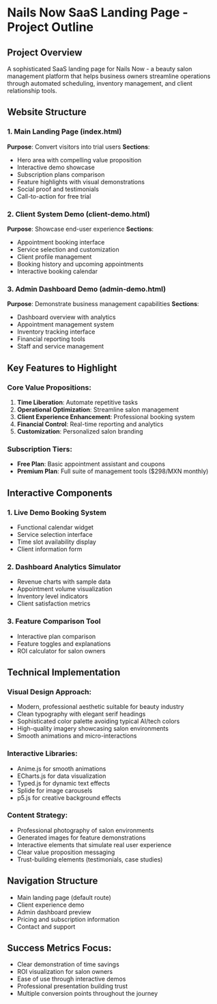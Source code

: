 # Nails Now SaaS Landing Page - Project Outline

## Project Overview
A sophisticated SaaS landing page for Nails Now - a beauty salon management platform that helps business owners streamline operations through automated scheduling, inventory management, and client relationship tools.

## Website Structure

### 1. Main Landing Page (index.html)
**Purpose**: Convert visitors into trial users
**Sections**:
- Hero area with compelling value proposition
- Interactive demo showcase
- Subscription plans comparison
- Feature highlights with visual demonstrations
- Social proof and testimonials
- Call-to-action for free trial

### 2. Client System Demo (client-demo.html)
**Purpose**: Showcase end-user experience
**Sections**:
- Appointment booking interface
- Service selection and customization
- Client profile management
- Booking history and upcoming appointments
- Interactive booking calendar

### 3. Admin Dashboard Demo (admin-demo.html)
**Purpose**: Demonstrate business management capabilities
**Sections**:
- Dashboard overview with analytics
- Appointment management system
- Inventory tracking interface
- Financial reporting tools
- Staff and service management

## Key Features to Highlight

### Core Value Propositions:
1. **Time Liberation**: Automate repetitive tasks
2. **Operational Optimization**: Streamline salon management
3. **Client Experience Enhancement**: Professional booking system
4. **Financial Control**: Real-time reporting and analytics
5. **Customization**: Personalized salon branding

### Subscription Tiers:
- **Free Plan**: Basic appointment assistant and coupons
- **Premium Plan**: Full suite of management tools ($298/MXN monthly)

## Interactive Components

### 1. Live Demo Booking System
- Functional calendar widget
- Service selection interface
- Time slot availability display
- Client information form

### 2. Dashboard Analytics Simulator
- Revenue charts with sample data
- Appointment volume visualization
- Inventory level indicators
- Client satisfaction metrics

### 3. Feature Comparison Tool
- Interactive plan comparison
- Feature toggles and explanations
- ROI calculator for salon owners

## Technical Implementation

### Visual Design Approach:
- Modern, professional aesthetic suitable for beauty industry
- Clean typography with elegant serif headings
- Sophisticated color palette avoiding typical AI/tech colors
- High-quality imagery showcasing salon environments
- Smooth animations and micro-interactions

### Interactive Libraries:
- Anime.js for smooth animations
- ECharts.js for data visualization
- Typed.js for dynamic text effects
- Splide for image carousels
- p5.js for creative background effects

### Content Strategy:
- Professional photography of salon environments
- Generated images for feature demonstrations
- Interactive elements that simulate real user experience
- Clear value proposition messaging
- Trust-building elements (testimonials, case studies)

## Navigation Structure
- Main landing page (default route)
- Client experience demo
- Admin dashboard preview
- Pricing and subscription information
- Contact and support

## Success Metrics Focus:
- Clear demonstration of time savings
- ROI visualization for salon owners
- Ease of use through interactive demos
- Professional presentation building trust
- Multiple conversion points throughout the journey